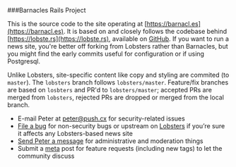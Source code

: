 ###Barnacles Rails Project

This is the source code to the site operating at [https://barnacl.es](https://barnacl.es).
It is based on and closely follows the codebase behind [https://lobste.rs](https://lobste.rs), available on [GitHub](https://github.com/lobsters/lobsters).
If you want to run a news site, you're better off forking from Lobsters rather than Barnacles,
but you might find the early commits useful for configuration or if using Postgresql.

Unlike Lobsters, site-specific content like copy and styling are commited (to `master`).
The `lobsters` branch follows `lobsters/master`.
Feature/fix branches are based on `losbters` and PR'd to `lobsters/master`;
accepted PRs are merged from `lobsters`,
rejected PRs are dropped or merged from the local branch.

 * E-mail Peter at peter@push.cx for security-related issues
 * [File a bug](https://github.com/pushcx/barnacl.es/issues) for non-security bugs or upstream on [Lobsters](https://github.com/lobsters/lobsters/issues) if you’re sure it affects any Lobsters-based news site
 * [Send Peter a message](https://barnacl.es/messages?to=pushcx) for administrative and moderation things
 * Submit a [meta](https://barnacl.es/t/meta) post for feature requests (including new tags) to let the community discuss

